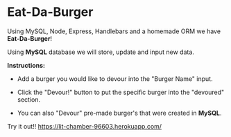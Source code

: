 # Eat-Da-Burger

Using MySQL, Node, Express, Handlebars and a homemade ORM we have **Eat-Da-Burger**!

Using **MySQL** database we will store, update and input new data.

**Instructions:**

* Add a burger you would like to devour into the "Burger Name" input.

* Click the "Devour!" button to put the specific burger into the "devoured" section.

* You can also "Devour" pre-made burger's that were created in **MySQL**.

Try it out!!  https://lit-chamber-96603.herokuapp.com/
